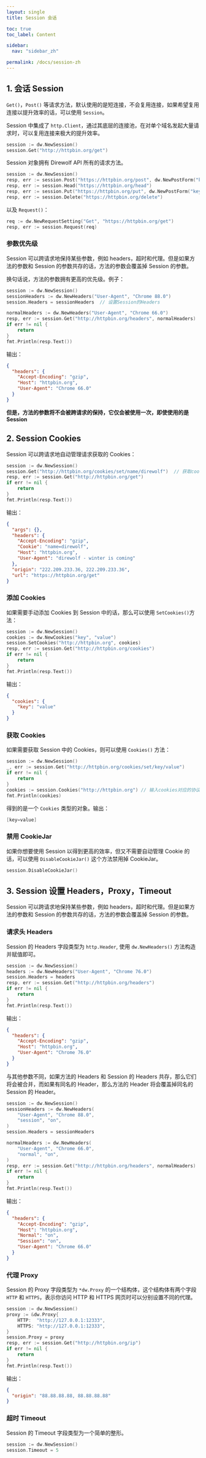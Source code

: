 ```yaml
---
layout: single
title: Session 会话

toc: true
toc_label: Content

sidebar:
  nav: "sidebar_zh"

permalink: /docs/session-zh
---
```


## 1. 会话 Session

`Get()`，`Post()` 等请求方法，默认使用的是短连接，不会复用连接，如果希望复用连接以提升效率的话，可以使用 `Session`。

Session 中集成了 `http.Client`，通过其底层的连接池，在对单个域名发起大量请求时，可以复用连接来极大的提升效率。

```go
session := dw.NewSession()
session.Get("http://httpbin.org/get")
```

Session 对象拥有 Direwolf API 所有的请求方法。

```go
session := dw.NewSession()
resp, err := session.Post("https://httpbin.org/post", dw.NewPostForm("key", "value"))
resp, err := session.Head("https://httpbin.org/head")
resp, err := session.Put("https://httpbin.org/put", dw.NewPostForm("key", "value"))
resp, err := session.Delete("https://httpbin.org/delete")
```

以及 `Request()`：

```go
req := dw.NewRequestSetting("Get", "https://httpbin.org/get")
resp, err := session.Request(req)
```

### 参数优先级

Session 可以跨请求地保持某些参数，例如 headers，超时和代理。但是如果方法的参数和 Session 的参数共存的话，方法的参数会覆盖掉 Session 的参数。

换句话说，方法的参数拥有更高的优先级。例子：

```go
session := dw.NewSession()
sessionHeaders := dw.NewHeaders("User-Agent", "Chrome 88.0")
session.Headers = sessionHeaders  // 设置Session的Headers

normalHeaders := dw.NewHeaders("User-Agent", "Chrome 66.0")
resp, err := session.Get("http://httpbin.org/headers", normalHeaders)
if err != nil {
    return
}
fmt.Println(resp.Text())
```

输出：

```json
{
  "headers": {
    "Accept-Encoding": "gzip",
    "Host": "httpbin.org",
    "User-Agent": "Chrome 66.0"
  }
}
```

**但是，方法的参数将不会被跨请求的保持，它仅会被使用一次，即使使用的是 Session**

## 2. Session Cookies

Session 可以跨请求地自动管理请求获取的 Cookies：

```go
session := dw.NewSession()
session.Get("http://httpbin.org/cookies/set/name/direwolf")  // 获取cookie
resp, err := session.Get("http://httpbin.org/get")
if err != nil {
    return
}
fmt.Println(resp.Text())
```

输出：

```json
{
  "args": {},
  "headers": {
    "Accept-Encoding": "gzip",
    "Cookie": "name=direwolf",
    "Host": "httpbin.org",
    "User-Agent": "direwolf - winter is coming"
  },
  "origin": "222.209.233.36, 222.209.233.36",
  "url": "https://httpbin.org/get"
}
```

### 添加 Cookies

如果需要手动添加 Cookies 到 Session 中的话，那么可以使用 `SetCookies()`方法：

```go
session := dw.NewSession()
cookies := dw.NewCookies("key", "value")
session.SetCookies("http://httpbin.org", cookies)
resp, err := session.Get("http://httpbin.org/cookies")
if err != nil {
    return
}
fmt.Println(resp.Text())
```

输出：

```json
{
  "cookies": {
    "key": "value"
  }
}
```

### 获取 Cookies

如果需要获取 Session 中的 Cookies，则可以使用 `Cookies()` 方法：

```go
session := dw.NewSession()
_, err := session.Get("http://httpbin.org/cookies/set/key/value")
if err != nil {
    return
}
cookies := session.Cookies("http://httpbin.org") // 输入cookies对应的协议和域名
fmt.Println(cookies)
```

得到的是一个 `Cookies` 类型的对象。输出：

```go
[key=value]
```

### 禁用 CookieJar

如果你想要使用 Session 以得到更高的效率，但又不需要自动管理 Cookie 的话，可以使用 `DisableCookieJar()` 这个方法禁用掉 CookieJar。

```go
session.DisableCookieJar()
```

## 3. Session 设置 Headers，Proxy，Timeout

Session 可以跨请求地保持某些参数，例如 headers，超时和代理。但是如果方法的参数和 Session 的参数共存的话，方法的参数会覆盖掉 Session 的参数。

### 请求头 Headers

Session 的 Headers 字段类型为 `http.Header`, 使用 `dw.NewHeaders()` 方法构造并赋值即可。

```go
session := dw.NewSession()
headers := dw.NewHeaders("User-Agent", "Chrome 76.0")
session.Headers = headers
resp, err := session.Get("http://httpbin.org/headers")
if err != nil {
    return
}
fmt.Println(resp.Text())
```

输出：

```json
{
  "headers": {
    "Accept-Encoding": "gzip",
    "Host": "httpbin.org",
    "User-Agent": "Chrome 76.0"
  }
}
```

与其他参数不同，如果方法的 Headers 和 Session 的 Headers 共存，那么它们将会被合并，而如果有同名的 Header，那么方法的 Header 将会覆盖掉同名的 Session 的 Header。

```go
session := dw.NewSession()
sessionHeaders := dw.NewHeaders(
    "User-Agent", "Chrome 88.0",
    "session", "on",
)
session.Headers = sessionHeaders

normalHeaders := dw.NewHeaders(
    "User-Agent", "Chrome 66.0",
    "normal", "on",
)
resp, err := session.Get("http://httpbin.org/headers", normalHeaders)
if err != nil {
    return
}
fmt.Println(resp.Text())
```

输出：

```json
{
  "headers": {
    "Accept-Encoding": "gzip",
    "Host": "httpbin.org",
    "Normal": "on",
    "Session": "on",
    "User-Agent": "Chrome 66.0"
  }
}
```

### 代理 Proxy

Session 的 Proxy 字段类型为 `*dw.Proxy` 的一个结构体，这个结构体有两个字段 `HTTP` 和 `HTTPS`，表示你访问 HTTP 和 HTTPS 网页时可以分别设置不同的代理。

```go
session := dw.NewSession()
proxy := &dw.Proxy{
    HTTP:  "http://127.0.0.1:12333",
    HTTPS: "http://127.0.0.1:12333",
}
session.Proxy = proxy
resp, err := session.Get("http://httpbin.org/ip")
if err != nil {
    return
}
fmt.Println(resp.Text())
```

输出：

```json
{
  "origin": "88.88.88.88, 88.88.88.88"
}
```

### 超时 Timeout

Session 的 Timeout 字段类型为一个简单的整形。

```go
session := dw.NewSession()
session.Timeout = 5
```
